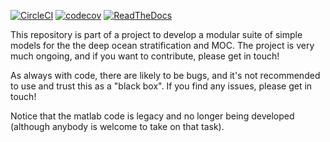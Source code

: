 [![CircleCI](https://circleci.com/gh/pymoc/PyMOC/tree/master.svg?style=svg)](https://circleci.com/gh/pymoc/PyMOC/tree/master) [![codecov](https://codecov.io/gh/pymoc/pymoc/branch/master/graph/badge.svg)](https://codecov.io/gh/pymoc/pymoc)
[![ReadTheDocs](https://readthedocs.org/projects/py-moc/badge/?style=flat)](https://py-mod.readthedocs.io)

This repository is part of a project to develop a modular suite of  simple models
for the the deep ocean stratification and MOC. The project is very much ongoing,
and if you want to contribute, please get in touch!

As always with code, there are likely to be bugs, and it's not recommended to use
and trust this as a "black box". If you find any issues, please get in touch!

Notice that the matlab code is legacy and no longer being developed (although anybody
is welcome to take on that task).

